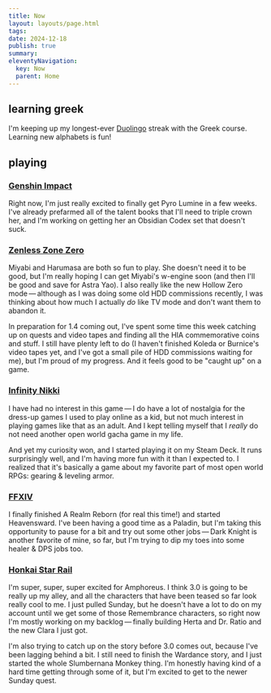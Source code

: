 ```yaml
---
title: Now
layout: layouts/page.html
tags: 
date: 2024-12-18
publish: true
summary: 
eleventyNavigation:
  key: Now
  parent: Home
---
```

## learning greek
I'm keeping up my longest-ever [Duolingo](https://www.duolingo.com/profile/jilliangmeehan) streak with the Greek course. Learning new alphabets is fun!

## playing
### [Genshin Impact](../games/Genshin%20Impact/index.md)
Right now, I'm just really excited to finally get Pyro Lumine in a few weeks. I've already prefarmed all of the talent books that I'll need to triple crown her, and I'm working on getting her an Obsidian Codex set that doesn't suck. 

### [Zenless Zone Zero](../games/playing/Zenless%20Zone%20Zero/index.md)
Miyabi and Harumasa are both so fun to play. She doesn't need it to be good, but I'm really hoping I can get Miyabi's w-engine soon (and then I'll be good and save for Astra Yao). I also really like the new Hollow Zero mode — although as I was doing some old HDD commissions recently, I was thinking about how much I actually *do* like TV mode and don't want them to abandon it. 

In preparation for 1.4 coming out, I've spent some time this week catching up on quests and video tapes and finding all the HIA commemorative coins and stuff. I still have plenty left to do (I haven't finished Koleda or Burnice's video tapes yet, and I've got a small pile of HDD commissions waiting for me), but I'm proud of my progress. And it feels good to be "caught up" on a game.

### [Infinity Nikki](../games/playing/Infinity%20Nikki/index.md)
I have had no interest in this game — I do have a lot of nostalgia for the dress-up games I used to play online as a kid, but not much interest in playing games like that as an adult. And I kept telling myself that I *really* do not need another open world gacha game in my life. 

And yet my curiosity won, and I started playing it on my Steam Deck. It runs surprisingly well, and I'm having more fun with it than I expected to. I realized that it's basically a game about my favorite part of most open world RPGs: gearing & leveling armor.

### [FFXIV](../games/playing/FFXIV/index.md)
I finally finished A Realm Reborn (for real this time!) and started Heavensward. I've been having a good time as a Paladin, but I'm taking this opportunity to pause for a bit and try out some other jobs — Dark Knight is another favorite of mine, so far, but I'm trying to dip my toes into some healer & DPS jobs too. 

### [Honkai Star Rail](../games/playing/Honkai%20Star%20Rail/index.md)
I'm super, super, super excited for Amphoreus. I think 3.0 is going to be really up my alley, and all the characters that have been teased so far look really cool to me. I just pulled Sunday, but he doesn't have a lot to do on my account until we get some of those Remembrance characters, so right now I'm mostly working on my backlog — finally building Herta and Dr. Ratio and the new Clara I just got.

I'm also trying to catch up on the story before 3.0 comes out, because I've been lagging behind a bit. I still need to finish the Wardance story, and I just started the whole Slumbernana Monkey thing. I'm honestly having kind of a hard time getting through some of it, but I'm excited to get to the newer Sunday quest.